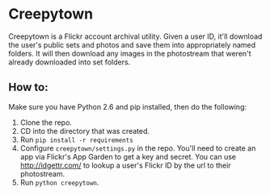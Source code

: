 # Creepytown

Creepytown is a Flickr account archival utility. Given a user ID, it'll download the user's public sets and photos and save them into appropriately named folders. It will then download any images in the photostream that weren't already downloaded into set folders.

## How to:

Make sure you have Python 2.6 and pip installed, then do the following:

1. Clone the repo.
2. CD into the directory that was created.
3. Run `pip install -r requirements`
4. Configure `creepytown/settings.py` in the repo. You'll need to create an app via Flickr's App Garden to get a key and secret. You can use http://idgettr.com/ to lookup a user's Flickr ID by the url to their photostream.
5. Run `python creepytown`.